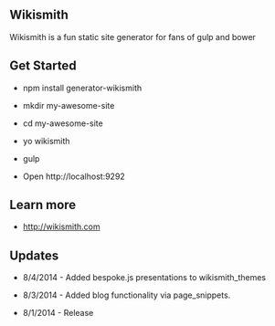 Wikismith
---------------
Wikismith is a fun static site generator for fans of gulp and bower

## Get Started

* npm install generator-wikismith

* mkdir my-awesome-site

* cd my-awesome-site

* yo wikismith

* gulp

* Open http://localhost:9292

## Learn more

* http://wikismith.com

## Updates

* 8/4/2014 - Added bespoke.js presentations to wikismith_themes

* 8/3/2014 - Added blog functionality via page_snippets.

* 8/1/2014 - Release


